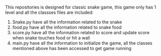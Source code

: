 This repositories is designed for classic snake game, this game only has 1 level and all the classses files are included:

1. Snake.py have all the information related to the snake
2. food.py have all the information related to snake food
3. score.py have all the information related to score and update score when snake touches food or hit a wall
4. main.py have all the information to initialize the game, all the classes mentioned above has been accessed to get game running
